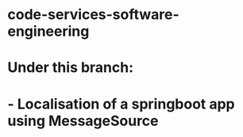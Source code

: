 # code-services-software-engineering

# Under this branch:
# - Localisation of a springboot app using MessageSource
